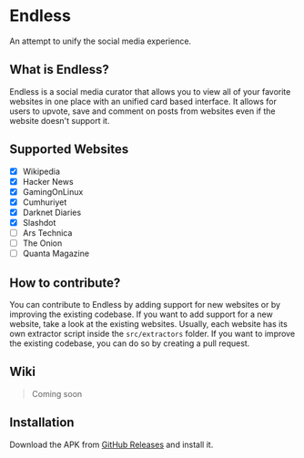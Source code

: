# Endless
An attempt to unify the social media experience.

## What is Endless?
Endless is a social media curator that allows you to view all of your favorite websites in one place with an unified card based interface. It allows for users to upvote, save and comment on posts from websites even if the website doesn't support it.

## Supported Websites
- [x] Wikipedia
- [x] Hacker News
- [x] GamingOnLinux
- [x] Cumhuriyet
- [x] Darknet Diaries
- [x] Slashdot
- [ ] Ars Technica
- [ ] The Onion
- [ ] Quanta Magazine

## How to contribute?
You can contribute to Endless by adding support for new websites or by improving the existing codebase. If you want to add support for a new website, take a look at the existing websites. Usually, each website has its own extractor script inside the `src/extractors` folder. If you want to improve the existing codebase, you can do so by creating a pull request.

## Wiki
> Coming soon

## Installation
Download the APK from [GitHub Releases](https://github.com/kaangiray26/endless/releases) and install it.
